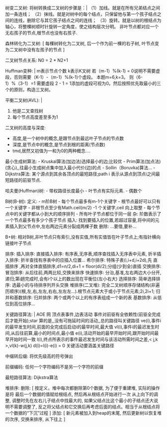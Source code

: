 树变二叉树:
    将树转换成二叉树的步骤是：|
        （1）加线。就是在所有兄弟结点之间加一条连线；
        （2）抹线。就是对树中的每个结点，只保留他与第一个孩子结点之间的连线，删除它与其它孩子结点之间的连线；
        （3）旋转。就是以树的根结点为轴心，将整棵树顺时针旋转一定角度，使之结构层次分明。
        非叶节点都对应一个无右孩子的节点,根节点也没有右孩子.

森林转化为二叉树: [
    每棵树转化为二叉树,
    后一个作为前一棵的右子树,
    叶节点变为二叉树中没有左孩子的节点
]


二叉树节点关系: N0 = 2 * N2+1


Huffman变种: |
    m表示节点个数
    k表示K叉树
    若（m-1）%(k-1) = 0说明不需要虚段，否则需要（K-1）-（m-1）%(k-1)个虚段。
    本题m=6,k=3。
    则（6-1）%（3-1）=1
    需要虚段 2 - 1 = 1添加的虚段可视为0。然后按照优先取最小的三个的原则，构造三叉树。

平衡二叉树(AVL): |
 1. 他是二叉查找树
 2. 每个节点高度差至多为1


二叉树的高度与深度:
 - 高度,是一个树中的概念,是跟节点到最远叶子节点的节点数
 - 深度,是节点中的概念,是节点到根的距离(节点数)
 - tmd,居然又初值为一和为0的两种概念....


最小生成树算法:
    - Kruskal算法(加边法)选择最小的边;比较优
    - Prim算法(加点法)(贪心),,往最小生成树点集中加入最小代价(边)的点
    - Sollin（Boruvka)算法...
    - Dijkstra算法: 某个源点到其余各顶点的最短路径;path i 表示从源点到顶点i之间最短路径的前驱节点.

哈夫曼(Huffman)树:
    - 带权路径长度最小
    - 叶节点有实际元素.
    - 偶数个

B树(B-树):
    定义:
        - m阶B树
        - 每个节点最多有m-1个关键字
        - 根节点最好可以只有一个关键字
        - 非根节点至少有Math.ceil(m/2) -1 个关键字,ceil 向上取整
        - 每个节点中的关键字都从小到大的顺序排列
        - 所有叶子节点都位于同一层
    杂: 阶数表示了一个节点最多有多少个孩子节点
    插入: 找到要插入的位置,若超过容量,将中间的元素插入到父节点中,左右两边元素分裂成两棵子数
    删除: ...要借,要补...

B+树: 相对B树,非叶节点只有索引,没有实值,所有实值皆在叶子节点上;有指针横向链接叶子节点


排序:
    插入排序:
        直接插入排序: 有序表,无序表,顺序查找插入无序表中元素,
        折半插入排序: 折半查找有序表中的应插入位置...
        希尔排序: 特殊子表(i,i+d,i+2d),先 直插排序 ,再对全体直插排序,d1=n/2,di+1 = floor(di/2);分组(少到全)直插
    交换排序:
        冒泡排序: 从后往前,两两比较,交换来排序
        快速排序: 分治,基准,左右两边大小分开,递归;第i趟完成时,会有i个以上的数出现在平衡位(左小右大)
    选择排序:
        简单选择排序: 选最小的与待排序列开头交换
        堆排序(二叉堆): 完全二叉树顺序存储结构(非遍历顺序)(根,左,右,左左,右右,左左左...).根节点元素大于或小于节点元素;2i,2i+1;
    归并和基数排序:
        归并排序: 两个或两个以上的有序表组成一个新的表
        基数排序: 从低位到高位排序...

关键路径算法: |
    AOE 网
    顶点表事件,边表活动
    事件对前驱有全依赖性(前驱全完成后才能开始);star
    算的是,,没有可拖延时间的活动,,总的路径叫关键路径
    ve(i),事件i的最早发生时间,前面的全完成后启动i的最早时间,最大值
    vl(i),事件i的最迟发生时间,从后往前算,最小的时间点,最小值
    e(i),活动开始的最早开始时间,跟开始时间最早开始时间一致
    l(i),终点所表示的事件最迟发生时间与该活动所需时间之差,< j,k >,vl(k)-w(j,k)
    d(i)=l(i)-e(i) = 0
    关键活动要涵盖关键路径


中缀转后缀: 将优先级高的符号弹出


前缀编码: 任何一个字符编码不是另一个字符的前缀


最短路径算法: Dijkstra算法

堆排序:
    删除: [
        按定义，堆中每次都删除第0个数据,
        为了便于重建堆,
        实际的操作是将 最后一个数据的值赋给根结点,
        然后再从根结点开始进行一次 从上向下的调整,
        调整时先在左右儿子结点中找最大的,
        如果父结点比这个最小的子结点还大说明不需要调整了,
        反之将父结点和它交换后再考虑后面的结点。相当于从根结点将一个数据的“下沉”过程
    ]
    添加: [
        新元素被加入到heap的末尾,
        然后更新树以恢复堆的次序,
        交换来排序,
        从下往上
    ]